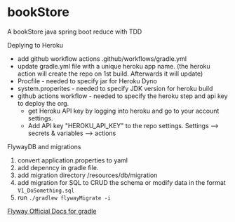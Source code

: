 # bookStore
A bookStore java spring boot reduce with TDD

Deplying to Heroku
- add github workflow actions .github/workflows/gradle.yml
- update gradle.yml file with a unique heroku app name. (the heroku action will create the repo on 1st build. Afterwards it will update)
- Procfile - needed to specify jar for Heroku Dyno 
- system.properites - needed to specify JDK version for heroku build
- github actions workflow - needed to specify the heroku step and api key to deploy the org.
  - get Heroku API key by logging into heroku and go to your account settings.
  - Add API key "HEROKU_API_KEY" to the repo settings. Settings --> secrets & variables --> actions


FlywayDB and migrations
1. convert application.properties to yaml
2. add depenncy in gradle file.
3. add migration directory /resources/db/migration
4. add migration for SQL to CRUD the schema or modify data in the format `V1_DoSomething.sql`
5. run `./gradlew flywayMigrate -i`

[Flyway Official Docs for gradle](https://flywaydb.org/documentation/getstarted/firststeps/gradle)